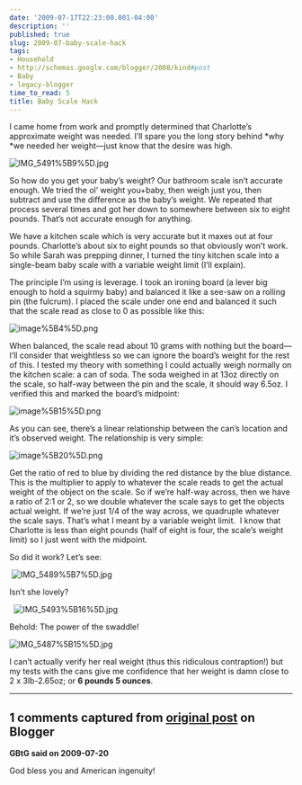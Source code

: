 ```yaml
---
date: '2009-07-17T22:23:00.001-04:00'
description: ''
published: true
slug: 2009-07-baby-scale-hack
tags:
- Household
- http://schemas.google.com/blogger/2008/kind#post
- Baby
- legacy-blogger
time_to_read: 5
title: Baby Scale Hack
---
```



I came home from work and promptly determined that Charlotte’s approximate weight was needed. I’ll spare you the long story behind *why *we needed her weight—just know that the desire was high. 

![IMG_5491%5B9%5D.jpg](IMG_5491%5B9%5D.jpg)</a>

So how do you get your baby’s weight? Our bathroom scale isn’t accurate enough. We tried the ol’ weight you+baby, then weigh just you, then subtract and use the difference as the baby’s weight. We repeated that process several times and got her down to somewhere between six to eight pounds. That’s not accurate enough for anything.

We have a kitchen scale which is very accurate but it maxes out at four pounds. Charlotte’s about six to eight pounds so that obviously won’t work. So while Sarah was prepping dinner, I turned the tiny kitchen scale into a single-beam baby scale with a variable weight limit (I’ll explain).

The principle I’m using is leverage. I took an ironing board (a lever big enough to hold a squirmy baby) and balanced it like a see-saw on a rolling pin (the fulcrum). I placed the scale under one end and balanced it such that the scale read as close to 0 as possible like this:

![image%5B4%5D.png](image%5B4%5D.png)</a>

When balanced, the scale read about 10 grams with nothing but the board—I’ll consider that weightless so we can ignore the board’s weight for the rest of this. I tested my theory with something I could actually weigh normally on the kitchen scale: a can of soda. The soda weighed in at 13oz directly on the scale, so half-way between the pin and the scale, it should way 6.5oz. I verified this and marked the board’s midpoint:

![image%5B15%5D.png](image%5B15%5D.png)</a>

As you can see, there’s a linear relationship between the can’s location and it’s observed weight. The relationship is very simple: 

![image%5B20%5D.png](image%5B20%5D.png)</a>

Get the ratio of red to blue by dividing the red distance by the blue distance. This is the multiplier to apply to whatever the scale reads to get the actual weight of the object on the scale. So if we’re half-way across, then we have a ratio of 2:1 or 2, so we double whatever the scale says to get the objects actual weight. If we’re just 1/4 of the way across, we quadruple whatever the scale says. That’s what I meant by a variable weight limit.&#160; I know that Charlotte is less than eight pounds (half of eight is four, the scale’s weight limit) so I just went with the midpoint.

So did it work? Let’s see:

&#160;![IMG_5489%5B7%5D.jpg](IMG_5489%5B7%5D.jpg)</a>  

Isn’t she lovely?

&#160; ![IMG_5493%5B16%5D.jpg](IMG_5493%5B16%5D.jpg)</a>  

Behold: The power of the swaddle!

![IMG_5487%5B15%5D.jpg](IMG_5487%5B15%5D.jpg)</a> 

I can’t actually verify her real weight (thus this ridiculous contraption!) but my tests with the cans give me confidence that her weight is damn close to 2 x 3lb-2.65oz; or <strong>6 pounds 5 ounces</strong>.

---

## 1 comments captured from [original post](https://blog.wassupy.com/2009/07/baby-scale-hack.html) on Blogger

**GBtG said on 2009-07-20**

God bless you and American ingenuity!

